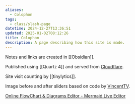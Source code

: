 ```yaml
---
aliases:
  - Colophon
tags:
  - class/slash-page
datetime: 2024-12-27T13:36:51
updated: 2025-01-02T08:12:26
title: Colophon
description: A page describing how this site is made.
---
```

Notes and links are created in [[Obsidian]].

Published using [[Quartz 4]] and served from [Cloudflare](https://www.cloudflare.com/).

Site visit counting by [[tinylytics]].

Image before and after sliders based on code by [VincentTV](https://github.com/VincentTV/before-after-slider).

[Online FlowChart & Diagrams Editor - Mermaid Live Editor](https://mermaid.live)